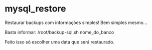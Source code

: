 # mysql_restore
Restaurar backups com informações simples! Bem simples mesmo...

Basta informar: /root/backup-sql.sh nome_do_banco

Feito isso só escolher uma data que será restaurado.
